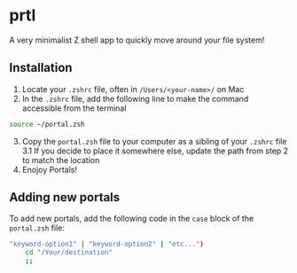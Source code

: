 # prtl
A very minimalist Z shell app to quickly move around your file system!

## Installation
1. Locate your `.zshrc` file, often in `/Users/<your-name>/` on Mac
2. In the `.zshrc` file, add the following line to make the command accessible from the terminal
```zsh
source ~/portal.zsh
```
3. Copy the `portal.zsh` file to your computer as a sibling of your `.zshrc` file
  3.1 If you decide to place it somewhere else, update the path from step 2 to match the location
4. Enojoy Portals!

## Adding new portals
To add new portals, add the following code in the `case` block of the `portal.zsh` file:
```zsh
"keyword-option1" | "keyword-option2" | "etc...")
    cd "/Your/destination"
    ;;
```
